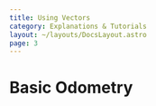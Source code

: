 ```yaml
---
title: Using Vectors
category: Explanations & Tutorials
layout: ~/layouts/DocsLayout.astro
page: 3
---
```


# Basic Odometry